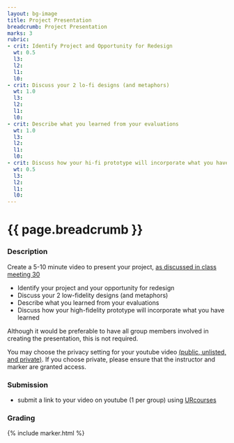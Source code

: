 ```yaml
---
layout: bg-image
title: Project Presentation
breadcrumb: Project Presentation
marks: 3
rubric:
- crit: Identify Project and Opportunity for Redesign
  wt: 0.5
  l3:
  l2:
  l1:
  l0:
- crit: Discuss your 2 lo-fi designs (and metaphors)
  wt: 1.0
  l3:
  l2:
  l1:
  l0:
- crit: Describe what you learned from your evaluations
  wt: 1.0
  l3:
  l2:
  l1:
  l0:
- crit: Discuss how your hi-fi prototype will incorporate what you have learned
  wt: 0.5
  l3:
  l2:
  l1:
  l0:
---
```

# {{ page.breadcrumb }}

### Description

Create a 5-10 minute video to present your project,
[as discussed in class meeting 30](https://dl.dropboxusercontent.com/s/pjwkcy1tbetctxl/30%20-%201.jpg?dl=0)

* Identify your project and your opportunity for redesign
* Discuss your 2 low-fidelity designs (and metaphors)
* Describe what you learned from your evaluations
* Discuss how your high-fidelity prototype will incorporate what you have learned

Although it would be preferable to have all group members involved in creating the presentation, this is not required.

You may choose the privacy setting for your youtube video [(public, unlisted, and private)](https://support.google.com/youtube/answer/157177). If you choose private, please ensure that the instructor and marker are granted access.

### Submission

* submit a link to your video on youtube (1 per group) using [URcourses](https://urcourses.uregina.ca/course/view.php?id=2084)

### Grading

{% include marker.html %}
